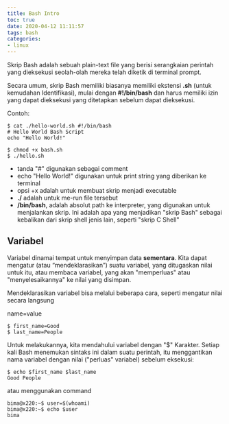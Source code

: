 ```yaml
---
title: Bash Intro
toc: true
date: 2020-04-12 11:11:57
tags: bash
categories: 
- linux
---
```


Skrip Bash adalah sebuah plain-text file yang berisi serangkaian perintah yang dieksekusi seolah-olah mereka telah diketik di terminal prompt. 

Secara umum, skrip Bash memiliki biasanya memiliki ekstensi **.sh** (untuk kemudahan
Identifikasi), mulai dengan **#!/bin/bash** dan harus memiliki izin yang dapat dieksekusi yang ditetapkan sebelum dapat dieksekusi.

Contoh:


    $ cat ./hello-world.sh #!/bin/bash
    # Hello World Bash Script
    echo "Hello World!"

    $ chmod +x bash.sh
    $ ./hello.sh

* tanda "#" digunakan sebagai comment
* echo "Hello World!" digunakan untuk print string yang diberikan ke terminal
* opsi +x adalah untuk membuat skrip menjadi executable
* **./** adalah untuk me-run file tersebut
* **/bin/bash**, adalah absolut path ke interpreter, yang digunakan untuk menjalankan skrip. Ini adalah apa yang menjadikan "skrip Bash" sebagai kebalikan dari skrip shell jenis lain, seperti "skrip C Shell"

## Variabel

Variabel dinamai tempat untuk menyimpan data **sementara**. Kita dapat mengatur (atau “mendeklarasikan”) suatu variabel, yang ditugaskan
nilai untuk itu, atau membaca variabel, yang akan "memperluas" atau "menyelesaikannya" ke nilai yang disimpan.

Mendeklarasikan variabel bisa melalui beberapa cara, seperti mengatur nilai secara langsung

name=value

    $ first_name=Good
    $ last_name=People

Untuk melakukannya, kita mendahului variabel dengan
"$" Karakter. Setiap kali Bash menemukan sintaks ini dalam suatu perintah, itu menggantikan nama variabel dengan nilai ("perluas" variabel) sebelum eksekusi:


    $ echo $first_name $last_name
    Good People

atau menggunakan command

    bima@x220:~$ user=$(whoami)
    bima@x220:~$ echo $user
    bima